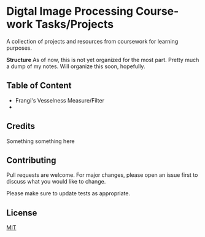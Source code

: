 # Digtal Image Processing Course-work Tasks/Projects
A collection of projects and resources from coursework for learning purposes.

**Structure**
As of now, this is not yet organized for the most part. Pretty much a dump of my notes. Will organize this soon, hopefully.


## Table of Content 
- Frangi's Vesselness Measure/Filter
- 

## Credits
Something something here 


## Contributing
Pull requests are welcome. For major changes, please open an issue first to discuss what you would like to change.

Please make sure to update tests as appropriate.

## License
[MIT](https://choosealicense.com/licenses/mit/) 